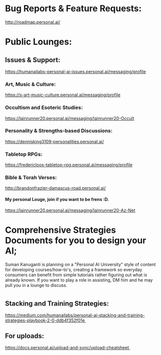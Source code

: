 # Bug Reports & Feature Requests:
http://roadmap.personal.ai/ 
  
# Public Lounges:  
## Issues & Support:  
https://humanailabs-personal-ai-issues.personal.ai/messaging/profile 

### Art, Music & Culture:  
https://s-art-music-culture.personal.ai/messaging/profile 

### Occultism and Esoteric Studies:  
https://lainrunner20.personal.ai/messaging/lainrunner20-Occult 

### Personality & Strengths-based Discussions:  
https://dennisking3109-personalities.personal.ai/ 

### Tabletop RPGs:  
https://fredericloos-tabletop-rpg.personal.ai/messaging/profile

### Bible & Torah Verses:  
http://brandonfrazier-damascus-road.personal.ai/ 

#### My personal Louge, join if you want to be frens :D. 
https://lainrunner20.personal.ai/messaging/lainrunner20-Az-Net 

# Comprehensive Strategies Documents for you to design your AI;  
Suman Kanuganti is planning on a "Personal AI University" style of content for developing courses/how-to's, creating a framework so everyday consumers can benefit from simple tutorials rather figuring out what is already known. 
If you want to play a role in assisting, DM him and he may pull you in a lounge to discuss.  
# 
## Stacking and Training Strategies:  
https://medium.com/humanailabs/personal-ai-stacking-and-training-strategies-playbook-2-0-ddb4f352f01e  

## For uploads:  
https://docs.personal.ai/upload-and-sync/upload-cheatsheet 
